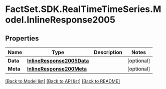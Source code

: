 # FactSet.SDK.RealTimeTimeSeries.Model.InlineResponse2005

## Properties

Name | Type | Description | Notes
------------ | ------------- | ------------- | -------------
**Data** | [**InlineResponse2005Data**](InlineResponse2005Data.md) |  | [optional] 
**Meta** | [**InlineResponse200Meta**](InlineResponse200Meta.md) |  | [optional] 

[[Back to Model list]](../README.md#documentation-for-models) [[Back to API list]](../README.md#documentation-for-api-endpoints) [[Back to README]](../README.md)


